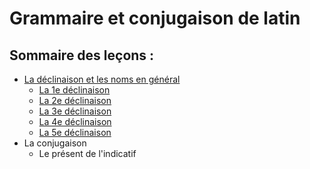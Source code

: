 # Grammaire et conjugaison de latin

## Sommaire des leçons :

* <a href="./déclinaison/">La déclinaison et les noms en général</a>
  * <a href="./déclinaison/première déclinaison.md">La 1e déclinaison</a>
  * <a href="./déclinaison/deuxième déclinaison.md">La 2e déclinaison</a>
  * <a href="./déclinaison/troisième déclinaison.md">La 3e déclinaison</a>
  * <a href="./déclinaison/quatrième déclinaison.md">La 4e déclinaison</a>
  * <a href="./déclinaison/cinquième déclinaison.md">La 5e déclinaison</a>
* La conjugaison
  * Le présent de l'indicatif
